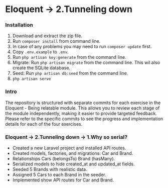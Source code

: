 # Eloquent → 2.Tunneling down

### Installation

1. Download and extract the zip file.
2. Run `composer install` from command line.
3. In case of any problems you may need to run `composer update` first.
4. Copy `.env.example` to `.env`.
5. Run `php artisan key:generate` from the command line.
6. Migrate: Run `php artisan migrate` from the command line. This wil also create the SQLite database.
7. Seed: Run `php artisan db:seed` from the command line.
8. `php artisan serve`

### Intro

The repository is structured with separate commits for each exercise in the Eloquent - Being relatable module. This allows you to review each stage of the module independently, making it easier to provide targeted feedback.
Please refer to the specific commits to see the progress and implementation details for each of the four exercises.

### Eloquent → 2.Tunneling down → 1.Why so serial?

- Created a new Laravel project and installed API routes.
- Created models, factories, and migrations: Car and Brand.
- Relationships Cars (belongsTo) Brand (hasMany).
- Serialized models to hide created_at and updated_at fields.
- Seeded 5 Brands with realistic data.
- Assigned 5 Cars to each Brand in the seeder.
- Implemented show API routes for Car and Brand.
